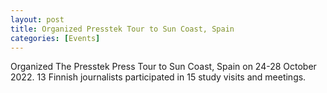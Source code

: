 ```yaml
---
layout: post
title: Organized Presstek Tour to Sun Coast, Spain
categories: [Events]
---
```

Organized The Presstek Press Tour to Sun Coast, Spain on 24-28 October 2022. 13 Finnish journalists participated in 15 study visits and meetings.
